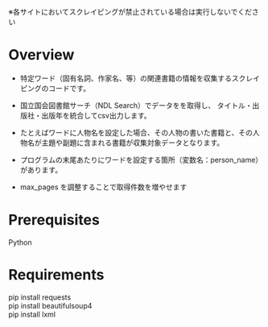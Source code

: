 ※各サイトにおいてスクレイピングが禁止されている場合は実行しないでください


# Overview
* 特定ワード（固有名詞、作家名、等）の関連書籍の情報を収集するスクレイピングのコードです。
* 国立国会図書館サーチ（NDL Search）でデータをを取得し、 タイトル・出版社・出版年を統合してcsv出力します。
* たとえばワードに人物名を設定した場合、その人物の書いた書籍と、その人物名が主題や副題に含まれる書籍が収集対象データとなります。


* プログラムの末尾あたりにワードを設定する箇所（変数名：person\_name）があります。
* max_pages を調整することで取得件数を増やせます


# Prerequisites
Python

# Requirements
pip install requests <br />
pip install beautifulsoup4 <br />
pip install lxml <br />


